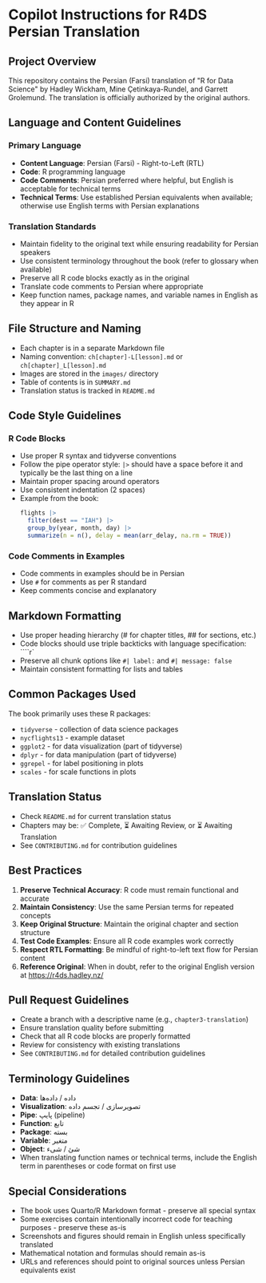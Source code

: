 # Copilot Instructions for R4DS Persian Translation

## Project Overview

This repository contains the Persian (Farsi) translation of "R for Data Science" by Hadley Wickham, Mine Çetinkaya-Rundel, and Garrett Grolemund. The translation is officially authorized by the original authors.

## Language and Content Guidelines

### Primary Language
- **Content Language**: Persian (Farsi) - Right-to-Left (RTL)
- **Code**: R programming language
- **Code Comments**: Persian preferred where helpful, but English is acceptable for technical terms
- **Technical Terms**: Use established Persian equivalents when available; otherwise use English terms with Persian explanations

### Translation Standards
- Maintain fidelity to the original text while ensuring readability for Persian speakers
- Use consistent terminology throughout the book (refer to glossary when available)
- Preserve all R code blocks exactly as in the original
- Translate code comments to Persian where appropriate
- Keep function names, package names, and variable names in English as they appear in R

## File Structure and Naming

- Each chapter is in a separate Markdown file
- Naming convention: `ch[chapter]-L[lesson].md` or `ch[chapter]_L[lesson].md`
- Images are stored in the `images/` directory
- Table of contents is in `SUMMARY.md`
- Translation status is tracked in `README.md`

## Code Style Guidelines

### R Code Blocks
- Use proper R syntax and tidyverse conventions
- Follow the pipe operator style: `|>` should have a space before it and typically be the last thing on a line
- Maintain proper spacing around operators
- Use consistent indentation (2 spaces)
- Example from the book:
  ```r
  flights |>  
    filter(dest == "IAH") |> 
    group_by(year, month, day) |> 
    summarize(n = n(), delay = mean(arr_delay, na.rm = TRUE))
  ```

### Code Comments in Examples
- Code comments in examples should be in Persian
- Use `#` for comments as per R standard
- Keep comments concise and explanatory

## Markdown Formatting

- Use proper heading hierarchy (# for chapter titles, ## for sections, etc.)
- Code blocks should use triple backticks with language specification: ````r`
- Preserve all chunk options like `#| label:` and `#| message: false`
- Maintain consistent formatting for lists and tables

## Common Packages Used

The book primarily uses these R packages:
- `tidyverse` - collection of data science packages
- `nycflights13` - example dataset
- `ggplot2` - for data visualization (part of tidyverse)
- `dplyr` - for data manipulation (part of tidyverse)
- `ggrepel` - for label positioning in plots
- `scales` - for scale functions in plots

## Translation Status

- Check `README.md` for current translation status
- Chapters may be: ✅ Complete, ⏳ Awaiting Review, or ⏳ Awaiting Translation
- See `CONTRIBUTING.md` for contribution guidelines

## Best Practices

1. **Preserve Technical Accuracy**: R code must remain functional and accurate
2. **Maintain Consistency**: Use the same Persian terms for repeated concepts
3. **Keep Original Structure**: Maintain the original chapter and section structure
4. **Test Code Examples**: Ensure all R code examples work correctly
5. **Respect RTL Formatting**: Be mindful of right-to-left text flow for Persian content
6. **Reference Original**: When in doubt, refer to the original English version at https://r4ds.hadley.nz/

## Pull Request Guidelines

- Create a branch with a descriptive name (e.g., `chapter3-translation`)
- Ensure translation quality before submitting
- Check that all R code blocks are properly formatted
- Review for consistency with existing translations
- See `CONTRIBUTING.md` for detailed contribution guidelines

## Terminology Guidelines

- **Data**: داده / داده‌ها
- **Visualization**: تصویرسازی / تجسم داده
- **Pipe**: پایپ (pipeline)
- **Function**: تابع
- **Package**: بسته
- **Variable**: متغیر
- **Object**: شئ / شیء
- When translating function names or technical terms, include the English term in parentheses or code format on first use

## Special Considerations

- The book uses Quarto/R Markdown format - preserve all special syntax
- Some exercises contain intentionally incorrect code for teaching purposes - preserve these as-is
- Screenshots and figures should remain in English unless specifically translated
- Mathematical notation and formulas should remain as-is
- URLs and references should point to original sources unless Persian equivalents exist
